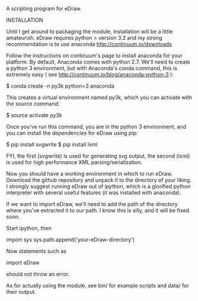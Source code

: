 A scripting program for eDraw.

INSTALLATION

Until I get around to packaging the module, installation will be a little
amateurish. eDraw requires python > version 3.2 and my strong recommendation
is to use anaconda http://continuum.io/downloads 

Follow the instructions on continuum's page to install anaconda for your
platform. By default, Anaconda comes with python 2.7. We'll need to create
a python 3 environment, but with Anaconda's conda command, this is extremely
easy ( see http://continuum.io/blog/anaconda-python-3 ):

$ conda create -n py3k python=3 anaconda

This creates a virtual environment named py3k, which you can activate with the
source command:

$ source activate py3k

Once you've run this command, you are in the python 3 environment, and you can
install the dependencies for eDraw using pip:

$ pip install svgwrite
$ pip install lxml

FYI, the first (svgwrite) is used for generating svg output, the second (lxml)
is used for high performance XML parsing/serialization.

Now you should have a working environment in which to run eDraw. Download the
github repository and unpack it to the directory of your liking. I strongly
suggest running eDraw out of ipython, which is a glorified python interpreter
with several useful features (it was installed with anaconda).

If we want to import eDraw, we'll need to add the path of the directory where
you've extracted it to our path. I know this is silly, and it will be fixed
soon.

Start ipython, then

import sys
sys.path.append('your-eDraw-directory')

Now statements such as

import eDraw

should not throw an error.

As for actually using the module, see bin/ for example scripts and data/ for 
their output.

